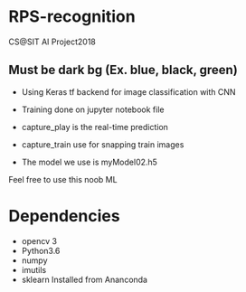 # RPS-recognition
CS@SIT AI Project2018

## Must be dark bg (Ex. blue, black, green)

- Using Keras tf backend for image classification with CNN
- Training done on jupyter notebook file

- capture_play is the real-time prediction
- capture_train use for snapping train images
- The model we use is myModel02.h5

Feel free to use this noob ML

# Dependencies
- opencv 3
- Python3.6
- numpy
- imutils
- sklearn
Installed from Ananconda

